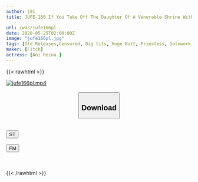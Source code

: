 ```yaml
---
author: j91
title: JUFE-166 If You Take Off The Daughter Of A Venerable Shrine With An Old History ... The Real Shrine Maiden AV Debut That The Body That Is Too Erotic Of Mutchimuchi Is Very Dazzling! Aoi Reina

url: /was/jufe166pl
date: 2020-05-25T02:00:00Z
image: "jufe166pl.jpg"
tags: [Old Releases,Censored, Big tits, Huge Butt, Priestess, Solowork, Squirting]
maker: [Fitch]
actress: [Aoi Reina ]
---
```



{{< rawhtml >}}

<div class="video" data-videoid="BXMl0P7RbxcyyBR">
    <a href="javascript:;">
        <img src="/was/jufe166pl/jufe166pl.jpg" width="WIDTH" height="HEIGHT" alt="jufe166pl.mp4" loading="lazy">
    </a>
</div>

<script type="text/javascript" src="https://j91.asia/asset/on-demand-st.js"></script>

<br>
  <link rel="stylesheet" href="https://j91.asia/asset/bs5.css">
  
  <center>
  <button class="btn btn-primary" type="button" data-bs-toggle="collapse" data-bs-target=".multi-collapse" aria-expanded="false" aria-controls="multiCollapseExample1 multiCollapseExample2"><h2>Download</h2></button></center>
</p>
<div class="row">
  <div class="col">
    <div class="collapse multi-collapse" id="multiCollapseExample1">
      <div class="card card-body">
	      	      <br>
<div class="buttons">  
<a href="https://streamtape.to/v/BXMl0P7RbxcyyBR" target="_blank"><button class="btn-hover color-3"><i class="fa fa-download"></i> ST</button></a></div>
    </div>
  </div>
</div>
  <div class="col">
    <div class="collapse multi-collapse" id="multiCollapseExample2">
      <div class="card card-body">
	      <br>
<div class="buttons">
    <a href="https://filemoon.sx/d/barqh0ap3yp6" target="_blank"><button class="btn-hover color-8"><i class="fa fa-download"></i> FM</button></a></div>
<br><br>
      </div>
    </div>
  </div>
</div>

{{< /rawhtml >}}